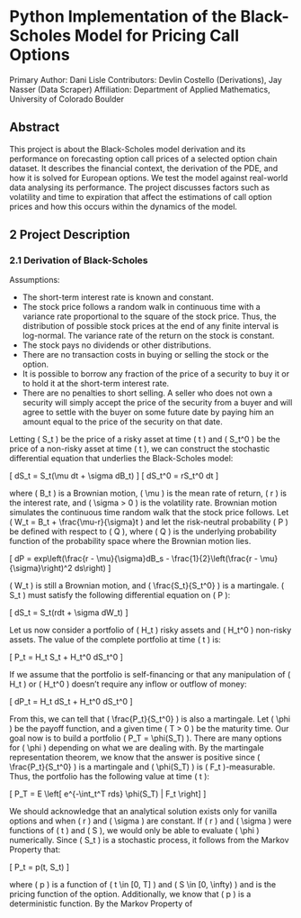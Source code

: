 # Python Implementation of the Black-Scholes Model for Pricing Call Options

Primary Author: Dani Lisle
Contributors: Devlin Costello (Derivations), Jay Nasser (Data Scraper)
Affiliation: Department of Applied Mathematics, University of Colorado Boulder

## Abstract

This project is about the Black-Scholes model derivation and its performance on forecasting option call prices of a selected option chain dataset. It describes the financial context, the derivation of the PDE, and how it is solved for European options. We test the model against real-world data analysing its performance. The project discusses factors such as volatility and time to expiration that affect the estimations of call option prices and how this occurs within the dynamics of the model.



## 2 Project Description

### 2.1 Derivation of Black-Scholes

Assumptions:

- The short-term interest rate is known and constant.
- The stock price follows a random walk in continuous time with a variance rate proportional to the square of the stock price. Thus, the distribution of possible stock prices at the end of any finite interval is log-normal. The variance rate of the return on the stock is constant.
- The stock pays no dividends or other distributions.
- There are no transaction costs in buying or selling the stock or the option.
- It is possible to borrow any fraction of the price of a security to buy it or to hold it at the short-term interest rate.
- There are no penalties to short selling. A seller who does not own a security will simply accept the price of the security from a buyer and will agree to settle with the buyer on some future date by paying him an amount equal to the price of the security on that date.

Letting \( S_t \) be the price of a risky asset at time \( t \) and \( S_t^0 \) be the price of a non-risky asset at time \( t \), we can construct the stochastic differential equation that underlies the Black-Scholes model:

\[ dS_t = S_t(\mu dt + \sigma dB_t) \]
\[ dS_t^0 = rS_t^0 dt \]

where \( B_t \) is a Brownian motion, \( \mu \) is the mean rate of return, \( r \) is the interest rate, and \( \sigma > 0 \) is the volatility rate. Brownian motion simulates the continuous time random walk that the stock price follows. Let \( W_t = B_t + \frac{\mu-r}{\sigma}t \) and let the risk-neutral probability \( P \) be defined with respect to \( Q \), where \( Q \) is the underlying probability function of the probability space where the Brownian motion lies.

\[ dP = exp\left(\frac{r - \mu}{\sigma}dB_s - \frac{1}{2}\left(\frac{r - \mu}{\sigma}\right)^2 ds\right) \]

\( W_t \) is still a Brownian motion, and \( \frac{S_t}{S_t^0} \) is a martingale. \( S_t \) must satisfy the following differential equation on \( P \):

\[ dS_t = S_t(rdt + \sigma dW_t) \]

Let us now consider a portfolio of \( H_t \) risky assets and \( H_t^0 \) non-risky assets. The value of the complete portfolio at time \( t \) is:

\[ P_t = H_t S_t + H_t^0 dS_t^0 \]

If we assume that the portfolio is self-financing or that any manipulation of \( H_t \) or \( H_t^0 \) doesn’t require any inflow or outflow of money:

\[ dP_t = H_t dS_t + H_t^0 dS_t^0 \]

From this, we can tell that \( \frac{P_t}{S_t^0} \) is also a martingale. Let \( \phi \) be the payoff function, and a given time \( T > 0 \) be the maturity time. Our goal now is to build a portfolio \( P_T = \phi(S_T) \). There are many options for \( \phi \) depending on what we are dealing with. By the martingale representation theorem, we know that the answer is positive since \( \frac{P_t}{S_t^0} \) is a martingale and \( \phi(S_T) \) is \( F_t \)-measurable. Thus, the portfolio has the following value at time \( t \):

\[ P_T = E \left[ e^{-\int_t^T rds} \phi(S_T) | F_t \right] \]

We should acknowledge that an analytical solution exists only for vanilla options and when \( r \) and \( \sigma \) are constant. If \( r \) and \( \sigma \) were functions of \( t \) and \( S \), we would only be able to evaluate \( \phi \) numerically. Since \( S_t \) is a stochastic process, it follows from the Markov Property that:

\[ P_t = p(t, S_t) \]

where \( p \) is a function of \( t \in [0, T] \) and \( S \in [0, \infty) \) and is the pricing function of the option. Additionally, we know that \( p \) is a deterministic function. By the Markov Property of